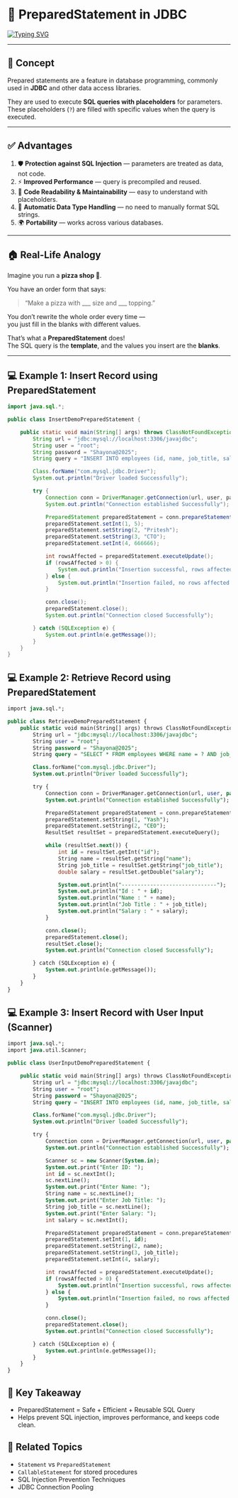 
# 🧠 PreparedStatement in JDBC
[![Typing SVG](https://readme-typing-svg.herokuapp.com?size=24&color=00CFFF&lines=PreparedStatement+in+JDBC+💡;Execute+Parameterized+Queries;Secure+%26+Efficient;Precompiled+SQL+Statements;Real+Life+Examples+Included)](https://git.io/typing-svg)

---

## 🔹 Concept

Prepared statements are a feature in database programming, commonly used in **JDBC** and other data access libraries.

They are used to execute **SQL queries with placeholders** for parameters.  
These placeholders (`?`) are filled with specific values when the query is executed.

---

## ✅ Advantages

1. 🛡️ **Protection against SQL Injection** — parameters are treated as data, not code.  
2. ⚡ **Improved Performance** — query is precompiled and reused.  
3. 🧾 **Code Readability & Maintainability** — easy to understand with placeholders.  
4. 🔢 **Automatic Data Type Handling** — no need to manually format SQL strings.  
5. 🌍 **Portability** — works across various databases.

---

## 🏠 Real-Life Analogy

Imagine you run a **pizza shop 🍕**.

You have an order form that says:
> “Make a pizza with ___ size and ___ topping.”

You don’t rewrite the whole order every time —  
you just fill in the blanks with different values.

That’s what a **PreparedStatement** does!  
The SQL query is the **template**, and the values you insert are the **blanks**.

---

## 💻 Example 1: Insert Record using PreparedStatement

```java
import java.sql.*;

public class InsertDemoPreparedStatement {

    public static void main(String[] args) throws ClassNotFoundException {
        String url = "jdbc:mysql://localhost:3306/javajdbc";
        String user = "root";
        String password = "Shayona@2025";
        String query = "INSERT INTO employees (id, name, job_title, salary) VALUES (?, ?, ?, ?)";

        Class.forName("com.mysql.jdbc.Driver");
        System.out.println("Driver loaded Successfully");

        try {
            Connection conn = DriverManager.getConnection(url, user, password);
            System.out.println("Connection established Successfully");

            PreparedStatement preparedStatement = conn.prepareStatement(query);
            preparedStatement.setInt(1, 5);
            preparedStatement.setString(2, "Pritesh");
            preparedStatement.setString(3, "CTO");
            preparedStatement.setInt(4, 666666);

            int rowsAffected = preparedStatement.executeUpdate();
            if (rowsAffected > 0) {
                System.out.println("Insertion successful, rows affected: " + rowsAffected);
            } else {
                System.out.println("Insertion failed, no rows affected.");
            }

            conn.close();
            preparedStatement.close();
            System.out.println("Connection closed Successfully");

        } catch (SQLException e) {
            System.out.println(e.getMessage());
        }
    }
}
```

## 💻 Example 2: Retrieve Record using PreparedStatement
```sql
import java.sql.*;

public class RetrieveDemoPreparedStatement {
    public static void main(String[] args) throws ClassNotFoundException {
        String url = "jdbc:mysql://localhost:3306/javajdbc";
        String user = "root";
        String password = "Shayona@2025";
        String query = "SELECT * FROM employees WHERE name = ? AND job_title = ?";

        Class.forName("com.mysql.jdbc.Driver");
        System.out.println("Driver loaded Successfully");

        try {
            Connection conn = DriverManager.getConnection(url, user, password);
            System.out.println("Connection established Successfully");

            PreparedStatement preparedStatement = conn.prepareStatement(query);
            preparedStatement.setString(1, "Yash");
            preparedStatement.setString(2, "CEO");
            ResultSet resultSet = preparedStatement.executeQuery();

            while (resultSet.next()) {
                int id = resultSet.getInt("id");
                String name = resultSet.getString("name");
                String job_title = resultSet.getString("job_title");
                double salary = resultSet.getDouble("salary");

                System.out.println("------------------------------");
                System.out.println("Id : " + id);
                System.out.println("Name : " + name);
                System.out.println("Job Title : " + job_title);
                System.out.println("Salary : " + salary);
            }

            conn.close();
            preparedStatement.close();
            resultSet.close();
            System.out.println("Connection closed Successfully");

        } catch (SQLException e) {
            System.out.println(e.getMessage());
        }
    }
}
```
## 💻 Example 3: Insert Record with User Input (Scanner)
```sql
import java.sql.*;
import java.util.Scanner;

public class UserInputDemoPreparedStatement {

    public static void main(String[] args) throws ClassNotFoundException {
        String url = "jdbc:mysql://localhost:3306/javajdbc";
        String user = "root";
        String password = "Shayona@2025";
        String query = "INSERT INTO employees (id, name, job_title, salary) VALUES (?, ?, ?, ?)";

        Class.forName("com.mysql.jdbc.Driver");
        System.out.println("Driver loaded Successfully");

        try {
            Connection conn = DriverManager.getConnection(url, user, password);
            System.out.println("Connection established Successfully");

            Scanner sc = new Scanner(System.in);
            System.out.print("Enter ID: ");
            int id = sc.nextInt();
            sc.nextLine();
            System.out.print("Enter Name: ");
            String name = sc.nextLine();
            System.out.print("Enter Job Title: ");
            String job_title = sc.nextLine();
            System.out.print("Enter Salary: ");
            int salary = sc.nextInt();

            PreparedStatement preparedStatement = conn.prepareStatement(query);
            preparedStatement.setInt(1, id);
            preparedStatement.setString(2, name);
            preparedStatement.setString(3, job_title);
            preparedStatement.setInt(4, salary);

            int rowsAffected = preparedStatement.executeUpdate();
            if (rowsAffected > 0) {
                System.out.println("Insertion successful, rows affected: " + rowsAffected);
            } else {
                System.out.println("Insertion failed, no rows affected.");
            }

            conn.close();
            preparedStatement.close();
            System.out.println("Connection closed Successfully");

        } catch (SQLException e) {
            System.out.println(e.getMessage());
        }
    }
}
```

## 🧾 Key Takeaway

- PreparedStatement = Safe + Efficient + Reusable SQL Query
- Helps prevent SQL injection, improves performance, and keeps code clean.

## 📘 Related Topics
- `Statement` vs `PreparedStatement`
- `CallableStatement` for stored procedures
- SQL Injection Prevention Techniques
- JDBC Connection Pooling
